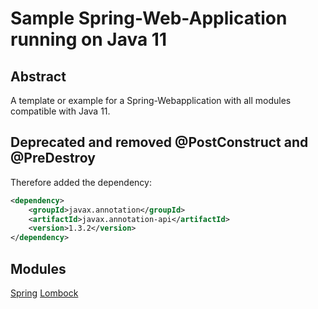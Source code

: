 # Sample Spring-Web-Application running on Java 11

## Abstract
A template or example for a Spring-Webapplication with all modules
compatible with Java 11.

## Deprecated and removed @PostConstruct and @PreDestroy
Therefore added the dependency:
```xml
<dependency>
    <groupId>javax.annotation</groupId>
    <artifactId>javax.annotation-api</artifactId>
    <version>1.3.2</version>
</dependency>
```
## Modules
[Spring](https://www.spring.io)
[Lombock](https://projectlombock.org)